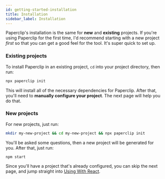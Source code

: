 ```yaml
---
id: getting-started-installation
title: Installation
sidebar_label: Installation 
---
```


Paperclip's installation is the same for **new** and **existing** projects. If you're using Paperclip for the first time, I'd recommend starting with a new project _first_ so that you can get a good feel for the tool. It's super quick to set up.

### Existing projects

To install Paperclip in an existing project, `cd` into your project directory, then run:

```bash
npx paperclip init
```

This will install all of the necessary dependencies for Paperclip. After that, you'll need to **manually
configure your project**. The next page will help you do that. 

### New projects

For new projects, just run:

```sh
mkdir my-new-project && cd my-new-project && npx paperclip init
```

You'll be asked some questions, then a new project will be generated for you. After that, just run:

```
npm start
```

Since you'll have a project that's already configured, you can skip the next page, and jump straight into
[Using With React](getting-started-first-ui.md).
